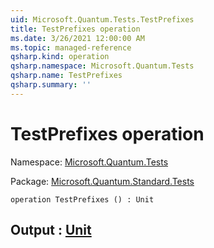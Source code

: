 ```yaml
---
uid: Microsoft.Quantum.Tests.TestPrefixes
title: TestPrefixes operation
ms.date: 3/26/2021 12:00:00 AM
ms.topic: managed-reference
qsharp.kind: operation
qsharp.namespace: Microsoft.Quantum.Tests
qsharp.name: TestPrefixes
qsharp.summary: ''
---
```


# TestPrefixes operation

Namespace: [Microsoft.Quantum.Tests](xref:Microsoft.Quantum.Tests)

Package: [Microsoft.Quantum.Standard.Tests](https://nuget.org/packages/Microsoft.Quantum.Standard.Tests)




```qsharp
operation TestPrefixes () : Unit
```


## Output : [Unit](xref:microsoft.quantum.lang-ref.unit)

